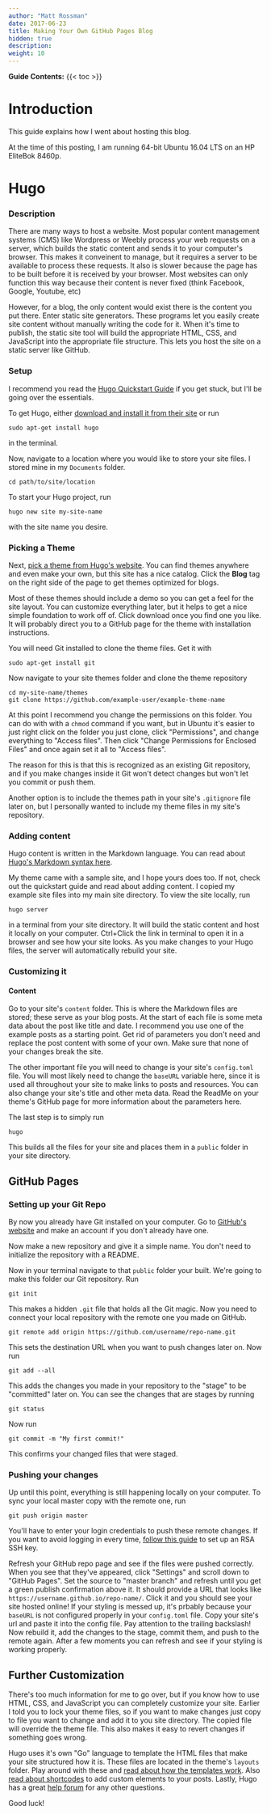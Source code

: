 ```yaml
---
author: "Matt Rossman"
date: 2017-06-23
title: Making Your Own GitHub Pages Blog
hidden: true
description: 
weight: 10
---
```


**Guide Contents:**
{{< toc >}}


# Introduction
This guide explains how I went about hosting this blog.

At the time of this posting, I am running 64-bit Ubuntu 16.04 LTS on an HP EliteBok 8460p.

# Hugo

### Description
There are many ways to host a website. Most popular content management systems (CMS) like Wordpress or Weebly process your web requests on a server, which builds the static content and sends it to your computer's browser. This makes it conveinent to manage, but it requires a server to be available to process these requests. It also is slower because the page has to be built before it is received by your browser. Most websites can only function this way because their content is never fixed (think Facebook, Google, Youtube, etc)

However, for a blog, the only content would exist there is the content you put there. Enter static site generators. These programs let you easily create site content without manually writing the code for it. When it's time to publish, the static site tool will build the appropriate HTML, CSS, and JavaScript into the appropriate file structure. This lets you host the site on a static server like GitHub.

### Setup

I recommend you read the [Hugo Quickstart Guide](https://gohugo.io/overview/quickstart/) if you get stuck, but I'll be going over the essentials.

To get Hugo, either [download and install it from their site](https://gohugo.io/) or run

	sudo apt-get install hugo

in the terminal.

Now, navigate to a location where you would like to store your site files. I stored mine in my `Documents` folder.

	cd path/to/site/location

To start your Hugo project, run

	hugo new site my-site-name

with the site name you desire.

### Picking a Theme
Next, [pick a theme from Hugo's website](https://themes.gohugo.io/). You can find themes anywhere and even make your own, but this site has a nice catalog. Click the **Blog** tag on the right side of the page to get themes optimized for blogs.

Most of these themes should include a demo so you can get a feel for the site layout. You can customize everything later, but it helps to get a nice simple foundation to work off of. Click download once you find one you like. It will probably direct you to a GitHub page for the theme with installation instructions.

You will need Git installed to clone the theme files. Get it with

	sudo apt-get install git

Now navigate to your site themes folder and clone the theme repository

	cd my-site-name/themes
	git clone https://github.com/example-user/example-theme-name

At this point I recommend you change the permissions on this folder. You can do with with a `chmod` command if you want, but in Ubuntu it's easier to just right click on the folder you just clone, click "Permissions", and change everything to "Access files". Then click "Change Permissions for Enclosed Files" and once again set it all to "Access files".

The reason for this is that this is recognized as an existing Git repository, and if you make changes inside it Git won't detect changes but won't let you commit or push them.

Another option is to include the themes path in your site's `.gitignore` file later on, but I personally wanted to include my theme files in my site's repository.

### Adding content
Hugo content is written in the Markdown language. You can read about [Hugo's Markdown syntax here](https://sourceforge.net/p/hugo-generator/wiki/markdown_syntax/).

My theme came with a sample site, and I hope yours does too. If not, check out the quickstart guide and read about adding content. I copied my example site files into my main site directory. To view the site locally, run

	hugo server

in a terminal from your site directory. It will build the static content and host it locally on your computer. Ctrl+Click the link in terminal to open it in a browser and see how your site looks. As you make changes to your Hugo files, the server will automatically rebuild your site.

### Customizing it
#### Content
Go to your site's `content` folder. This is where the Markdown files are stored; these serve as your blog posts. At the start of each file is some meta data about the post like title and date. I recommend you use one of the example posts as a starting point. Get rid of parameters you don't need and replace the post content with some of your own. Make sure that none of your changes break the site.

The other important file you will need to change is your site's `config.toml` file. You will most likely need to change the `baseURL` variable here, since it is used all throughout your site to make links to posts and resources. You can also change your site's title and other meta data. Read the ReadMe on your theme's GitHub page for more information about the parameters here.

The last step is to simply run

	hugo

This builds all the files for your site and places them in a `public` folder in your site directory.


## GitHub Pages
### Setting up your Git Repo
By now you already have Git installed on your computer. Go to [GitHub's website](https://github.com) and make an account if you don't already have one.

Now make a new repository and give it a simple name. You don't need to initialize the repository with a README.

Now in your terminal navigate to that `public` folder your built. We're going to make this folder our Git repository. Run

	git init

This makes a hidden `.git` file that holds all the Git magic. Now you need to connect your local repository with the remote one you made on GitHub.

	git remote add origin https://github.com/username/repo-name.git

This sets the destination URL when you want to push changes later on. Now run

	git add --all

This adds the changes you made in your repository to the "stage" to be "committed" later on. You can see the changes that are stages by running

	git status

Now run

	git commit -m "My first commit!"

This confirms your changed files that were staged.

### Pushing your changes
Up until this point, everything is still happening locally on your computer. To sync your local master copy with the remote one, run

	git push origin master

You'll have to enter your login credentials to push these remote changes. If you want to avoid logging in every time, [follow this guide](https://stackoverflow.com/questions/8588768/git-push-username-password-how-to-avoid) to set up an RSA SSH key.

Refresh your GitHub repo page and see if the files were pushed correctly. When you see that they've appeared, click "Settings" and scroll down to "GitHub Pages". Set the source to "master branch" and refresh until you get a green publish confirmation above it. It should provide a URL that looks like `https://username.github.io/repo-name/`. Click it and you should see your site hosted online! If your styling is messed up, it's prbably because your `baseURL` is not configured properly in your `config.toml` file. Copy your site's url and paste it into the config file. Pay attention to the trailing backslash! Now rebuild it, add the changes to the stage, commit them, and push to the remote again. After a few moments you can refresh and see if your styling is working properly.

## Further Customization
There's too much information for me to go over, but if you know how to use HTML, CSS, and JavaScript you can completely customize your site. Earlier I told you to lock your theme files, so if you want to make changes just copy to file you want to change and add it to you site directory. The copied file will override the theme file. This also makes it easy to revert changes if something goes wrong.

Hugo uses it's own "Go" language to template the HTML files that make your site structured how it is. These files are located in the theme's `layouts` folder. Play around with these and [read about how the templates work](https://gohugo.io/templates/go-templates/). Also [read about shortcodes](https://gohugo.io/extras/shortcodes/) to add custom elements to your posts. Lastly, Hugo has a great [help forum](https://discourse.gohugo.io/) for any other questions.

Good luck!
